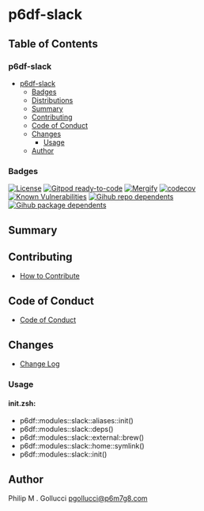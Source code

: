 # p6df-slack

## Table of Contents


### p6df-slack
- [p6df-slack](#p6df-slack)
  - [Badges](#badges)
  - [Distributions](#distributions)
  - [Summary](#summary)
  - [Contributing](#contributing)
  - [Code of Conduct](#code-of-conduct)
  - [Changes](#changes)
    - [Usage](#usage)
  - [Author](#author)

### Badges

[![License](https://img.shields.io/badge/License-Apache%202.0-yellowgreen.svg)](https://opensource.org/licenses/Apache-2.0)
[![Gitpod ready-to-code](https://img.shields.io/badge/Gitpod-ready--to--code-blue?logo=gitpod)](https://gitpod.io/#https://github.com/p6m7g8/p6df-slack)
[![Mergify](https://img.shields.io/endpoint.svg?url=https://gh.mergify.io/badges/p6m7g8/p6df-slack/&style=flat)](https://mergify.io)
[![codecov](https://codecov.io/gh/p6m7g8/p6df-slack/branch/master/graph/badge.svg?token=14Yj1fZbew)](https://codecov.io/gh/p6m7g8/p6df-slack)
[![Known Vulnerabilities](https://snyk.io/test/github/p6m7g8/p6df-slack/badge.svg?targetFile=package.json)](https://snyk.io/test/github/p6m7g8/p6df-slack?targetFile=package.json)
[![Gihub repo dependents](https://badgen.net/github/dependents-repo/p6m7g8/p6df-slack)](https://github.com/p6m7g8/p6df-slack/network/dependents?dependent_type=REPOSITORY)
[![Gihub package dependents](https://badgen.net/github/dependents-pkg/p6m7g8/p6df-slack)](https://github.com/p6m7g8/p6df-slack/network/dependents?dependent_type=PACKAGE)

## Summary

## Contributing

- [How to Contribute](CONTRIBUTING.md)

## Code of Conduct

- [Code of Conduct](https://github.com/p6m7g8/.github/blob/master/CODE_OF_CONDUCT.md)

## Changes

- [Change Log](CHANGELOG.md)

### Usage

#### init.zsh:

- p6df::modules::slack::aliases::init()
- p6df::modules::slack::deps()
- p6df::modules::slack::external::brew()
- p6df::modules::slack::home::symlink()
- p6df::modules::slack::init()


## Author

Philip M . Gollucci <pgollucci@p6m7g8.com>
